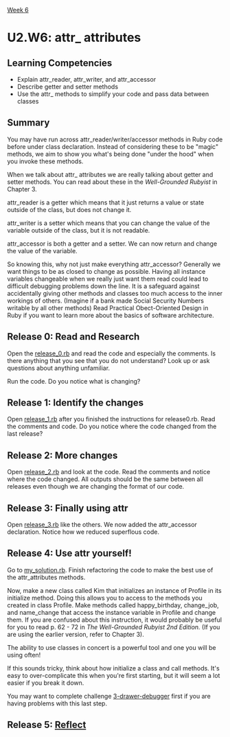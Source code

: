 [Week 6](../)

# U2.W6: attr_ attributes

## Learning Competencies
  - Explain attr_reader, attr_writer, and attr_accessor
  - Describe getter and setter methods
  - Use the attr_ methods to simplify your code and pass data between classes


## Summary

You may have run across attr_reader/writer/accessor methods in Ruby code before under class declaration. Instead of considering these to be "magic" methods, we aim to show you what's being done "under the hood" when you invoke these methods.

When we talk about attr_ attributes we are really talking about getter and setter methods. You can read about these in the *Well-Grounded Rubyist* in Chapter 3.

attr_reader is a getter which means that it just returns a value or state outside of the class, but does not change it.

attr_writer is a setter which means that you can change the value of the variable outside of the class, but it is not readable.

attr_accessor is both a getter and a setter. We can now return and change the value of the variable.

So knowing this, why not just make everything attr_accessor? Generally we want things to be as closed to change as possible. Having all instance variables changeable when we really just want them read could lead to difficult debugging problems down the line. It is a safeguard against accidentally giving other methods and classes too much access to the inner workings of others. (Imagine if a bank made Social Security Numbers writable by all other methods) Read Practical Obect-Oriented Design in Ruby if you want to learn more about the basics of software architecture.

## Release 0: Read and Research

Open the [release_0.rb](release_0.rb) and read the code and especially the comments. Is there anything that you see that you do not understand? Look up or ask questions about anything unfamiliar.

Run the code. Do you notice what is changing?

## Release 1: Identify the changes

Open [release_1.rb](release_1.rb) after you finished the instructions for release0.rb. Read the comments and code. Do you notice where the code changed from the last release?

## Release 2: More changes

Open [release_2.rb](release_2.rb) and look at the code. Read the comments and notice where the code changed. All outputs should be the same between all releases even though we are changing the format of our code.

## Release 3: Finally using attr

Open [release_3.rb](release_3.rb) like the others. We now added the attr_accessor declaration. Notice how we reduced superflous code.

## Release 4: Use attr yourself!

Go to [my_solution.rb](my_solution.rb). Finish refactoring the code to make the best use of the attr_attributes methods.

Now, make a new class called Kim that initializes an instance of Profile in its initialize method. Doing this allows you to access to the methods you created in class Profile. Make methods called happy_birthday, change_job, and name_change that access the instance variable in Profile and change them. If you are confused about this instruction, it would probably be useful for you to read p. 62 - 72 in *The Well-Grounded Rubyist 2nd Edition.* (If you are using the earlier version, refer to Chapter 3).

The ability to use classes in concert is a powerful tool and one you will be using often!

If this sounds tricky, think about how initialize a class and call methods. It's easy to over-complicate this when you're first starting, but it will seem a lot easier if you break it down.

You may want to complete challenge [3-drawer-debugger](../3-drawer-debugger) first if you are having problems with this last step.

## Release 5: [Reflect](https://github.com/Devbootcamp/phase-0-handbook/blob/master/coding-references/reflection-guidelines.md)

